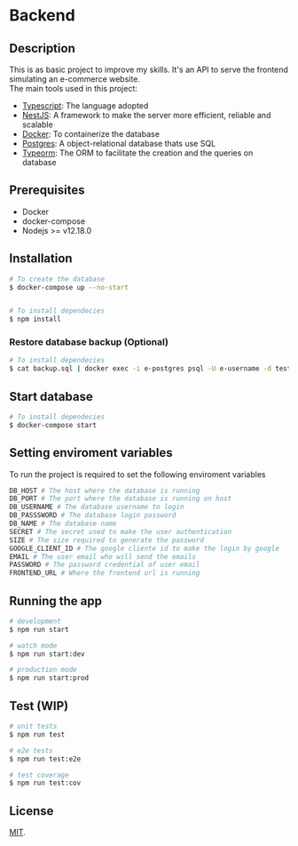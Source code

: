 # Backend

## Description

This is as basic project to improve my skills. It's an API to serve the frontend simulating an e-commerce website.
<br/>
The main tools used in this project:

-   [Typescript](https://www.typescriptlang.org/): The language adopted
-   [NestJS](https://nestjs.com/): A framework to make the server more efficient, reliable and scalable
-   [Docker](https://www.docker.com/): To containerize the database
-   [Postgres](https://www.postgresql.org/): A object-relational database thats use SQL
-   [Typeorm](https://typeorm.io/#/): The ORM to facilitate the creation and the queries on database

## Prerequisites

-   Docker
-   docker-compose
-   Nodejs >= v12.18.0

## Installation

```bash
# To create the database
$ docker-compose up --no-start


# To install dependecies
$ npm install
```

### Restore database backup (Optional)

```bash
# To install dependecies
$ cat backup.sql | docker exec -i e-postgres psql -U e-username -d test
```

## Start database

```bash
# To install dependecies
$ docker-compose start
```

## Setting enviroment variables

To run the project is required to set the following enviroment variables

``` bash
DB_HOST # The host where the database is running
DB_PORT # The port where the database is running on host
DB_USERNAME # The database username to login
DB_PASSSWORD # The database login password
DB_NAME # The database name
SECRET # The secret used to make the user authentication
SIZE # The size required to generate the password
GOOGLE_CLIENT_ID # The google cliente id to make the login by google
EMAIL # The user email who will send the emails
PASSWORD # The password credential of user email
FRONTEND_URL # Where the frontend url is running
```
## Running the app

```bash
# development
$ npm run start

# watch mode
$ npm run start:dev

# production mode
$ npm run start:prod
```

## Test (WIP)

```bash
# unit tests
$ npm run test

# e2e tests
$ npm run test:e2e

# test coverage
$ npm run test:cov
```

## License

[MIT](LICENSE).
